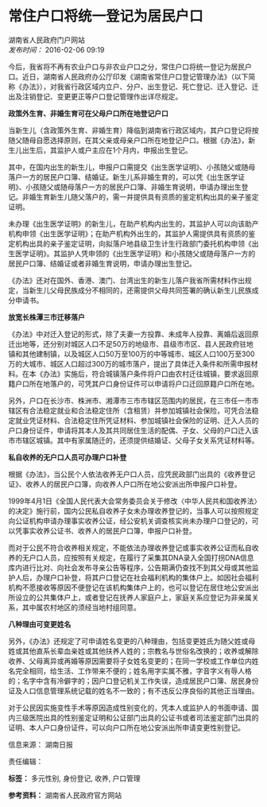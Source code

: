 # 常住户口将统一登记为居民户口

湖南省人民政府门户网站  
_发布时间：_ 2016-02-06 09:19

今后，我省将不再有农业户口与非农业户口之分，常住户口将统一登记为居民户口。近日，湖南省人民政府办公厅印发《湖南省常住户口登记管理办法》（以下简称《办法》），对我省行政区域内立户、分户、出生登记、死亡登记、迁入登记、迁出及注销登记、变更更正等户口登记管理作出详尽规定。

**政策外生育、非婚生育可在父母户口所在地登记户口**

当新生儿（含政策外生育、非婚生育）降临到湖南省行政区域内，其户口登记将按随父随母自愿选择原则，在其父亲或母亲户口所在地登记户口。根据《办法》，新生儿出生后，其监护人或户主应在1个月内，申报出生登记。

其中，在国内出生的新生儿，申报户口需提交《出生医学证明》、小孩随父或随母落户一方的居民户口簿、结婚证。新生儿系非婚生育的，可以凭《出生医学证明》、小孩随父或随母落户一方的居民户口簿、非婚生育说明，申请办理出生登记。非婚生育新生儿随父落户的，需一并提供具有资质的鉴定机构出具的亲子鉴定证明。

未办理《出生医学证明》的新生儿，在助产机构内出生的，其监护人可以向该助产机构申领《出生医学证明》；在助产机构外出生的，其监护人需提供具有资质的鉴定机构出具的亲子鉴定证明，向拟落户地县级卫生计生行政部门委托机构申领《出生医学证明》。其监护人凭申领的《出生医学证明》和小孩随父或随母落户一方的居民户口簿、结婚证或者非婚生育说明，申请办理出生登记。

《办法》还对在国外、香港、澳门、台湾出生的新生儿落户我省所需材料作出规定，当新生儿父母民族成分不相同的，还需提供父母共同签署的确认新生儿民族成分申请书。

**放宽长株潭三市迁移落户**

《办法》中对迁入登记的形式，除了夫妻一方投靠、未成年人投靠、离婚后返回原迁出地等，还分别对城区人口不足50万的地级市、县级市市区、县人民政府驻地镇和其他建制镇，以及城区人口50万至100万的中等城市、城区人口100万至300万的大城市、城区人口超过300万的城市落户，提出了具体迁入条件和所需申报材料。在本《办法》实施后，符合城镇落户条件将户口由农村迁往城镇，要求返回原籍户口所在地落户的，可凭其户口身份证件可以申请将户口迁回原籍户口所在地。

另外，户口在长沙市、株洲市、湘潭市三市市辖区范围内的居民，在三市任一市市辖区有合法稳定就业和合法稳定住所（含租赁）并参加城镇社会保险，可凭合法稳定就业凭证材料、合法稳定住所凭证材料、参加城镇社会保险的证明、迁入人员的户口身份证件，申请将其本人及其共同居住生活的配偶、子女、父母的户口迁入该市市辖区城镇。其中有家属随迁的，还须提供结婚证、父母子女关系凭证材料等。

**私自收养的无户口人员可办理户口补登**

根据《办法》，当公民个人依法收养无户口人员，应凭民政部门出具的《收养登记证》、收养人的居民户口簿，向收养人户口所在地公安派出所申报户口补登。

1999年4月1日《全国人民代表大会常务委员会关于修改〈中华人民共和国收养法〉的决定》施行前，国内公民私自收养子女未办理收养登记的，当事人可以按照规定向公证机构申请办理事实收养公证，经公安机关调查核实尚未办理户口登记的，可以凭事实收养公证书、收养人的居民户口簿，申报户口补登。

而对于公民不符合收养相关规定，不能依法办理收养登记或事实收养公证而私自收养的无户口人员，应按照有关规定，在履行了采集其DNA录入全国打拐DNA信息库内进行比对、向社会发布寻亲公告等程序，公告期满仍查找不到其父母或其他监护人后，办理户口补登，将其户口登记在社会福利机构的集体户上。如因社会福利机构不愿接收等原因不便登记在该机构集体户上的，也可以登记在居住地公安派出所设立的公共集体户上，或者登记在抚养人家庭户上，家庭关系应登记为非亲属关系，其中属农村地区的须经当地村组同意。

**八种理由可变更姓名**

另外，《办法》还规定了可申请姓名变更的八种理由，包括变更姓氏为随父姓或母姓或其他直系长辈血亲姓或其他扶养人姓的；宗教名与世俗名改换的；收养或解除收养、父母离异或再婚等原因需要将子女姓名变更的；在同一学校或工作单位内姓名完全相同，给生活、工作带来不便的；姓名用字实属不雅，字音字义有辱人格的；名字中含有冷僻字的；因户口登记机关工作失误，造成居民户口簿、居民身份证及人口信息管理系统记载的姓名不一致的；有不违反公序良俗的其他正当理由。

对于公民因实施变性手术等原因造成性别变化的，凭本人或监护人的书面申请、国内三级医院出具的性别鉴定证明和公证部门出具的公证书或者司法鉴定部门出具的证明、本人户口身份证件，可以向户口所在地公安派出所申请变更性别登记。

信息来源： 湖南日报

责任编辑： 

**标签：** 多元性别, 身份登记, 收养, 户口管理 

**参考资料：** 湖南省人民政府官方网站